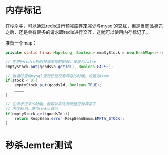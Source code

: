 # 内存标记

在秒杀中，可以通过redis进行预减库存来减少与mysql的交互，但是当商品卖完之后，还是会有很多的请求跟redis进行交互，这就可以使用内存标记了。

准备一个map：

```java
private static final Map<Long, Boolean> emptyStock = new HashMap<>();

// 在进行redis初始预减库存的时候，设置为false
emptyStock.put(goodsVo.getId(), Boolean.FALSE);

// 当通过查询mysql查到已经没有库存的时候，设置为true
if(stock < 0){
    emptyStock.put(goodsId, Boolean.TRUE);
	…………
}

// 在请求进来的时候，就可以率先判断是否有库存了
// 内存标记，减少redis访问
if(emptyStock.get(goodsId)){
    return RespBean.error(RespBeanEnum.EMPTY_STOCK);
}
```

# 秒杀Jemter测试